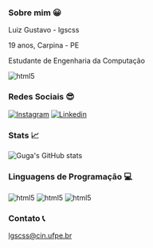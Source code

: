 ### Sobre mim 😀
Luiz Gustavo - lgscss

19 anos, Carpina - PE

Estudante de Engenharia da Computação

<div style="display: inline_block">
    <img align="center" alt="html5" src="https://scontent.xx.fbcdn.net/v/t1.15752-9/436752827_312881161873585_5270265677352077132_n.png?_nc_cat=111&ccb=1-7&_nc_sid=5f2048&_nc_ohc=3ohSKas4Q9oAb7_-Nyi&_nc_ad=z-m&_nc_cid=0&_nc_ht=scontent.xx&oh=03_Q7cD1QHImCXXczANcZGPGKKm3OkUoNufWuJFYhCvRTkksAG4ig&oe=664B8712">
    <p>
</div>

### Redes Sociais 😎

[![Instagram](https://img.shields.io/badge/Instagram-E4405F?style=for-the-badge&logo=instagram&logoColor=white)](https://www.instagram.com/lzgustavo13)
[![Linkedin](https://img.shields.io/badge/LinkedIn-0077B5?style=for-the-badge&logo=linkedin&logoColor=white)](https://www.linkedin.com/in/lzgustavo13/)

### Stats 📈
![Guga's GitHub stats](https://github-readme-stats.vercel.app/api?username=lzgustavo13&show_icons=true&theme=dark)


### Linguagens de Programação 💻
<div style="display: inline_block">
    <img align="center" alt="html5" src="https://img.shields.io/badge/C-00599C?style=for-the-badge&logo=c&logoColor=white)">
    <img align="center" alt="html5" src="https://img.shields.io/badge/C%2B%2B-00599C?style=for-the-badge&logo=c%2B%2B&logoColor=white)">
    <img align="center" alt="html5" src="https://scontent.xx.fbcdn.net/v/t1.15752-9/436497864_459288773204264_603417594132616189_n.png?stp=cp0_dst-png&_nc_cat=106&ccb=1-7&_nc_sid=5f2048&_nc_ohc=vJYAmg1yvOwAb54GTiU&_nc_ad=z-m&_nc_cid=0&_nc_ht=scontent.xx&oh=03_Q7cD1QGc2P3tTk-TrXR2bRC6QimKoXtFu-8LFoCYxaP4x3zPMQ&oe=664BCD02">
    <p>
</div>




### Contato 📞
lgscss@cin.ufpe.br
